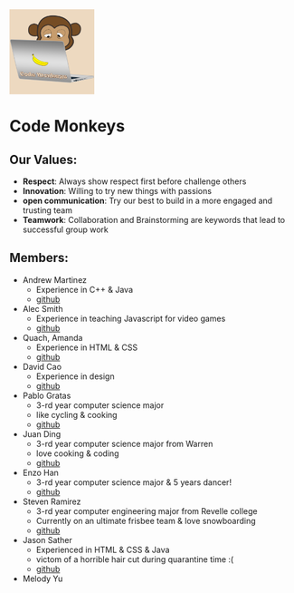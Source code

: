 <div>
    <img style="vertical-align: text-bottom;" src="/source/imgs/logo.png" width="150" height="150"/>
</div>

# Code Monkeys
## Our Values:
- **Respect**: Always show respect first before challenge others
- **Innovation**: Willing to try new things with passions
- **open communication**: Try our best to build in a more engaged and trusting team
- **Teamwork**: Collaboration and Brainstorming are keywords that lead to successful group work
## Members:
- Andrew Martinez 
  - Experience in C++ & Java
  - [github](https://github.com/anm004)
- Alec Smith
  -  Experience in teaching Javascript for video games
  - [github](https://github.com/SoloChristo)  
- Quach, Amanda
  - Experience in HTML & CSS
  - [github](https://github.com/amquach00)  
- David Cao 
  - Experience in design
  - [github](https://github.com/dcao) 
- Pablo Gratas
  - 3-rd year computer science major 
  - like cycling & cooking
  - [github](https://github.com/PabloGratas) 
- Juan Ding
  - 3-rd year computer science major from Warren
  - love cooking & coding
  - [github](https://github.com/dingjuan)
- Enzo Han
  - 3-rd year computer science major & 5 years dancer!
  - [github](https://github.com/enzohnnn)
- Steven Ramirez
  - 3-rd year computer engineering major from Revelle college  
  - Currently on an ultimate frisbee team & love snowboarding
  - [github](https://github.com/sjramirez)  
- Jason Sather
  - Experienced in HTML & CSS & Java
  - victom of a horrible hair cut during quarantine time :(
  - [github](https://github.com/JasonSatherr)
- Melody Yu
